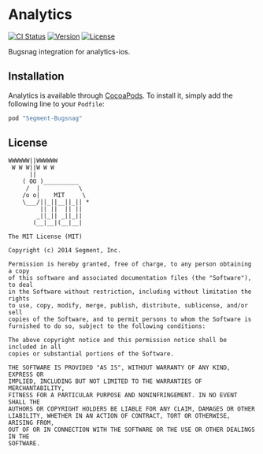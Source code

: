 # Analytics

[![CI Status](http://img.shields.io/travis/segment-integrations/analytics-ios-integration-bugsnag.svg?style=flat)](https://travis-ci.org/segment-integrations/analytics-ios-integration-bugsnag)
[![Version](https://img.shields.io/cocoapods/v/Segment-Bugsnag.svg?style=flat)](http://cocoapods.org/pods/Segment-Bugsnag)
[![License](https://img.shields.io/cocoapods/l/Segment-Bugsnag.svg?style=flat)](http://cocoapods.org/pods/Segment-Bugsnag)

Bugsnag integration for analytics-ios.

## Installation

Analytics is available through [CocoaPods](http://cocoapods.org). To install
it, simply add the following line to your `Podfile`:

```ruby
pod "Segment-Bugsnag"
```

## License

```
WWWWWW||WWWWWW
 W W W||W W W
      ||
    ( OO )__________
     /  |           \
    /o o|    MIT     \
    \___/||_||__||_|| *
         || ||  || ||
        _||_|| _||_||
       (__|__|(__|__|

The MIT License (MIT)

Copyright (c) 2014 Segment, Inc.

Permission is hereby granted, free of charge, to any person obtaining a copy
of this software and associated documentation files (the "Software"), to deal
in the Software without restriction, including without limitation the rights
to use, copy, modify, merge, publish, distribute, sublicense, and/or sell
copies of the Software, and to permit persons to whom the Software is
furnished to do so, subject to the following conditions:

The above copyright notice and this permission notice shall be included in all
copies or substantial portions of the Software.

THE SOFTWARE IS PROVIDED "AS IS", WITHOUT WARRANTY OF ANY KIND, EXPRESS OR
IMPLIED, INCLUDING BUT NOT LIMITED TO THE WARRANTIES OF MERCHANTABILITY,
FITNESS FOR A PARTICULAR PURPOSE AND NONINFRINGEMENT. IN NO EVENT SHALL THE
AUTHORS OR COPYRIGHT HOLDERS BE LIABLE FOR ANY CLAIM, DAMAGES OR OTHER
LIABILITY, WHETHER IN AN ACTION OF CONTRACT, TORT OR OTHERWISE, ARISING FROM,
OUT OF OR IN CONNECTION WITH THE SOFTWARE OR THE USE OR OTHER DEALINGS IN THE
SOFTWARE.
```
